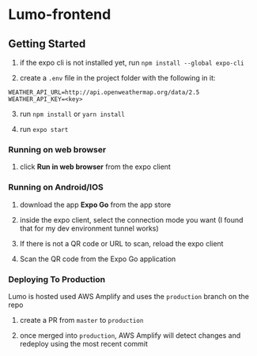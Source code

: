 
# Lumo-frontend

## Getting Started

1. if the expo cli is not installed yet, run `npm install --global expo-cli`

2. create a `.env` file in the project folder with the following in it:
```
WEATHER_API_URL=http://api.openweathermap.org/data/2.5
WEATHER_API_KEY=<key>
```

3. run `npm install` or `yarn install`

4. run `expo start`

  

### Running on web browser

1. click **Run in web browser** from the expo client

  

### Running on Android/IOS

1. download the app **Expo Go** from the app store

2. inside the expo client, select the connection mode you want (I found that for my dev environment tunnel works)

3. If there is not a QR code or URL to scan, reload the expo client

4. Scan the QR code from the Expo Go application


### Deploying To Production

Lumo is hosted used AWS Amplify and uses the `production` branch on the repo

1. create a PR from `master` to `production`

2. once merged into `production`, AWS Amplify will detect changes and redeploy using the most recent commit